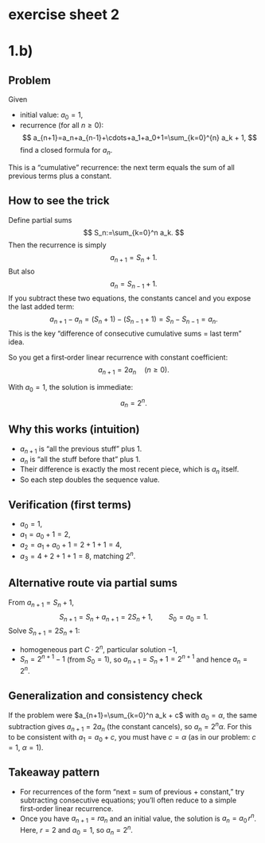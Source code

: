 # exercise sheet 2


# 1.b)

## Problem

Given
- initial value: $a_0=1$,
- recurrence (for all $n\ge 0$):
  $$
  a_{n+1}=a_n+a_{n-1}+\cdots+a_1+a_0+1=\sum_{k=0}^{n} a_k + 1,
  $$
find a closed formula for $a_n$.

This is a “cumulative” recurrence: the next term equals the sum of all previous terms plus a constant.

## How to see the trick

Define partial sums
$$
S_n:=\sum_{k=0}^n a_k.
$$
Then the recurrence is simply
$$
a_{n+1}=S_n+1.
$$
But also
$$
a_n=S_{n-1}+1.
$$
If you subtract these two equations, the constants cancel and you expose the last added term:
$$
a_{n+1}-a_n=(S_n+1)-(S_{n-1}+1)=S_n-S_{n-1}=a_n.
$$
This is the key “difference of consecutive cumulative sums = last term” idea.

So you get a first‑order linear recurrence with constant coefficient:
$$
a_{n+1}=2a_n \quad (n\ge 0).
$$

With $a_0=1$, the solution is immediate:
$$
a_n=2^n.
$$

## Why this works (intuition)

- $a_{n+1}$ is “all the previous stuff” plus $1$.
- $a_n$ is “all the stuff before that” plus $1$.
- Their difference is exactly the most recent piece, which is $a_n$ itself.
- So each step doubles the sequence value.

## Verification (first terms)

- $a_0=1$,
- $a_1=a_0+1=2$,
- $a_2=a_1+a_0+1=2+1+1=4$,
- $a_3=4+2+1+1=8$,
matching $2^n$.

## Alternative route via partial sums

From $a_{n+1}=S_n+1$,
$$
S_{n+1}=S_n+a_{n+1}=2S_n+1,\qquad S_0=a_0=1.
$$
Solve $S_{n+1}=2S_n+1$:
- homogeneous part $C\cdot 2^n$, particular solution $-1$,
- $S_n=2^{n+1}-1$ (from $S_0=1$),
so $a_{n+1}=S_n+1=2^{n+1}$ and hence $a_n=2^n$.

## Generalization and consistency check

If the problem were $a_{n+1}=\sum_{k=0}^n a_k + c$ with $a_0=\alpha$, the same subtraction gives $a_{n+1}=2a_n$ (the constant cancels), so $a_n=2^n\alpha$. For this to be consistent with $a_1=a_0+c$, you must have $c=\alpha$ (as in our problem: $c=1$, $\alpha=1$).

## Takeaway pattern

- For recurrences of the form “next = sum of previous + constant,” try subtracting consecutive equations; you’ll often reduce to a simple first‑order linear recurrence.
- Once you have $a_{n+1}=r a_n$ and an initial value, the solution is $a_n=a_0\, r^n$. Here, $r=2$ and $a_0=1$, so $a_n=2^n$.